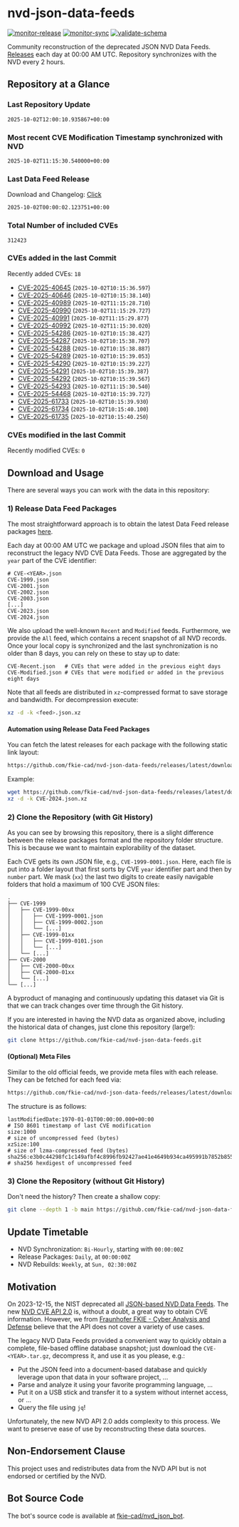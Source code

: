 # nvd-json-data-feeds

[![monitor-release](https://github.com/fkie-cad/nvd-json-data-feeds/actions/workflows/monitor_release.yml/badge.svg)](https://github.com/fkie-cad/nvd-json-data-feeds/actions/workflows/monitor_release.yml)
[![monitor-sync](https://github.com/fkie-cad/nvd-json-data-feeds/actions/workflows/monitor_sync.yml/badge.svg)](https://github.com/fkie-cad/nvd-json-data-feeds/actions/workflows/monitor_sync.yml)
[![validate-schema](https://github.com/fkie-cad/nvd-json-data-feeds/actions/workflows/validate_schema.yml/badge.svg)](https://github.com/fkie-cad/nvd-json-data-feeds/actions/workflows/validate_schema.yml)

Community reconstruction of the deprecated JSON NVD Data Feeds.
[Releases](https://github.com/fkie-cad/nvd-json-data-feeds/releases/latest) each day at 00:00 AM UTC.
Repository synchronizes with the NVD every 2 hours.

## Repository at a Glance

### Last Repository Update

```plain
2025-10-02T12:00:10.935867+00:00
```

### Most recent CVE Modification Timestamp synchronized with NVD

```plain
2025-10-02T11:15:30.540000+00:00
```

### Last Data Feed Release

Download and Changelog: [Click](https://github.com/fkie-cad/nvd-json-data-feeds/releases/latest)

```plain
2025-10-02T00:00:02.123751+00:00
```

### Total Number of included CVEs

```plain
312423
```

### CVEs added in the last Commit

Recently added CVEs: `18`

- [CVE-2025-40645](CVE-2025/CVE-2025-406xx/CVE-2025-40645.json) (`2025-10-02T10:15:36.597`)
- [CVE-2025-40646](CVE-2025/CVE-2025-406xx/CVE-2025-40646.json) (`2025-10-02T10:15:38.140`)
- [CVE-2025-40989](CVE-2025/CVE-2025-409xx/CVE-2025-40989.json) (`2025-10-02T11:15:28.710`)
- [CVE-2025-40990](CVE-2025/CVE-2025-409xx/CVE-2025-40990.json) (`2025-10-02T11:15:29.727`)
- [CVE-2025-40991](CVE-2025/CVE-2025-409xx/CVE-2025-40991.json) (`2025-10-02T11:15:29.877`)
- [CVE-2025-40992](CVE-2025/CVE-2025-409xx/CVE-2025-40992.json) (`2025-10-02T11:15:30.020`)
- [CVE-2025-54286](CVE-2025/CVE-2025-542xx/CVE-2025-54286.json) (`2025-10-02T10:15:38.427`)
- [CVE-2025-54287](CVE-2025/CVE-2025-542xx/CVE-2025-54287.json) (`2025-10-02T10:15:38.707`)
- [CVE-2025-54288](CVE-2025/CVE-2025-542xx/CVE-2025-54288.json) (`2025-10-02T10:15:38.887`)
- [CVE-2025-54289](CVE-2025/CVE-2025-542xx/CVE-2025-54289.json) (`2025-10-02T10:15:39.053`)
- [CVE-2025-54290](CVE-2025/CVE-2025-542xx/CVE-2025-54290.json) (`2025-10-02T10:15:39.227`)
- [CVE-2025-54291](CVE-2025/CVE-2025-542xx/CVE-2025-54291.json) (`2025-10-02T10:15:39.387`)
- [CVE-2025-54292](CVE-2025/CVE-2025-542xx/CVE-2025-54292.json) (`2025-10-02T10:15:39.567`)
- [CVE-2025-54293](CVE-2025/CVE-2025-542xx/CVE-2025-54293.json) (`2025-10-02T11:15:30.540`)
- [CVE-2025-54468](CVE-2025/CVE-2025-544xx/CVE-2025-54468.json) (`2025-10-02T10:15:39.727`)
- [CVE-2025-61733](CVE-2025/CVE-2025-617xx/CVE-2025-61733.json) (`2025-10-02T10:15:39.930`)
- [CVE-2025-61734](CVE-2025/CVE-2025-617xx/CVE-2025-61734.json) (`2025-10-02T10:15:40.100`)
- [CVE-2025-61735](CVE-2025/CVE-2025-617xx/CVE-2025-61735.json) (`2025-10-02T10:15:40.250`)


### CVEs modified in the last Commit

Recently modified CVEs: `0`



## Download and Usage

There are several ways you can work with the data in this repository:

### 1) Release Data Feed Packages

The most straightforward approach is to obtain the latest Data Feed release packages [here](https://github.com/fkie-cad/nvd-json-data-feeds/releases/latest).

Each day at 00:00 AM UTC we package and upload JSON files that aim to reconstruct the legacy NVD CVE Data Feeds.
Those are aggregated by the `year` part of the CVE identifier:

```
# CVE-<YEAR>.json
CVE-1999.json
CVE-2001.json
CVE-2002.json
CVE-2003.json
[...]
CVE-2023.json
CVE-2024.json
```

We also upload the well-known `Recent` and `Modified` feeds.
Furthermore, we provide the `All` feed, which contains a recent snapshot of all NVD records.
Once your local copy is synchronized and the last synchronization is no older than 8 days, you can rely on these to stay up to date:

```plain
CVE-Recent.json   # CVEs that were added in the previous eight days
CVE-Modified.json # CVEs that were modified or added in the previous eight days
```

Note that all feeds are distributed in `xz`-compressed format to save storage and bandwidth.
For decompression execute:

```sh
xz -d -k <feed>.json.xz
```

#### Automation using Release Data Feed Packages

You can fetch the latest releases for each package with the following static link layout:

```sh
https://github.com/fkie-cad/nvd-json-data-feeds/releases/latest/download/CVE-<YEAR>.json.xz
```

Example:

```sh
wget https://github.com/fkie-cad/nvd-json-data-feeds/releases/latest/download/CVE-2024.json.xz
xz -d -k CVE-2024.json.xz
```

### 2) Clone the Repository (with Git History)

As you can see by browsing this repository, there is a slight difference between the release packages format and the repository folder structure.
This is because we want to maintain explorability of the dataset.

Each CVE gets its own JSON file, e.g., `CVE-1999-0001.json`.
Here, each file is put into a folder layout that first sorts by CVE `year` identifier part and then by `number` part.
We mask (`xx`) the last two digits to create easily navigable folders that hold a maximum of 100 CVE JSON files:

```plain
.
├── CVE-1999
│   ├── CVE-1999-00xx
│   │   ├── CVE-1999-0001.json
│   │   ├── CVE-1999-0002.json
│   │   └── [...]
│   ├── CVE-1999-01xx
│   │   ├── CVE-1999-0101.json
│   │   └── [...]
│   └── [...]
├── CVE-2000
│   ├── CVE-2000-00xx
│   ├── CVE-2000-01xx
│   └── [...]
└── [...]
```

A byproduct of managing and continuously updating this dataset via Git is that we can track changes over time through the Git history.

If you are interested in having the NVD data as organized above, including the historical data of changes, just clone this repository (large!):

```sh
git clone https://github.com/fkie-cad/nvd-json-data-feeds.git
```

#### (Optional) Meta Files

Similar to the old official feeds, we provide meta files with each release. They can be fetched for each feed via:

```sh
https://github.com/fkie-cad/nvd-json-data-feeds/releases/latest/download/CVE-<YEAR>.meta
```

The structure is as follows:

```plain
lastModifiedDate:1970-01-01T00:00:00.000+00:00                          # ISO 8601 timestamp of last CVE modification
size:1000                                                               # size of uncompressed feed (bytes)
xzSize:100                                                              # size of lzma-compressed feed (bytes)
sha256:e3b0c44298fc1c149afbf4c8996fb92427ae41e4649b934ca495991b7852b855 # sha256 hexdigest of uncompressed feed
```

### 3) Clone the Repository (without Git History)

Don't need the history? Then create a shallow copy:

```sh
git clone --depth 1 -b main https://github.com/fkie-cad/nvd-json-data-feeds.git
```


## Update Timetable

* NVD Synchronization: `Bi-Hourly`, starting with `00:00:00Z`
* Release Packages: `Daily`, at `00:00:00Z`
* NVD Rebuilds: `Weekly`, at `Sun, 02:30:00Z`


## Motivation

On 2023-12-15, the NIST deprecated all [JSON-based NVD Data Feeds](https://nvd.nist.gov/vuln/data-feeds#divRetirementBanner-1).
The new [NVD CVE API 2.0](https://nvd.nist.gov/developers/vulnerabilities) is, without a doubt, a great way to obtain CVE information.
However, we from [Fraunhofer FKIE - Cyber Analysis and Defense](https://www.fkie.fraunhofer.de/en/departments/cad.html) believe that the API does not cover a variety of use cases.

The legacy NVD Data Feeds provided a convenient way to quickly obtain a complete, file-based offline database snapshot; just download the `CVE-<YEAR>.tar.gz`, decompress it, and use it as you please, e.g.:

- Put the JSON feed into a document-based database and quickly leverage upon that data in your software project, ...
- Parse and analyze it using your favorite programming language, ...
- Put it on a USB stick and transfer it to a system without internet access, or ...
- Query the file using `jq`!

Unfortunately, the new NVD API 2.0 adds complexity to this process.
We want to preserve ease of use by reconstructing these data sources.

## Non-Endorsement Clause

This project uses and redistributes data from the NVD API but is not endorsed or certified by the NVD.

## Bot Source Code

The bot's source code is available at [fkie-cad/nvd\_json\_bot](https://github.com/fkie-cad/nvd_json_bot).